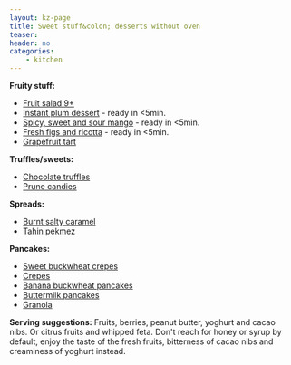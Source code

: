 ```yaml
---
layout: kz-page
title: Sweet stuff&colon; desserts without oven
teaser: 
header: no
categories:
    - kitchen
---
```


**Fruity stuff:**
* [Fruit salad 9+](/kitchen/fruit-salad/)
* [Instant plum dessert](/kitchen/instant-plum-dessert/) - ready in <5min.
* [Spicy, sweet and sour mango](/kitchen/spicy-mango/) - ready in <5min.
* [Fresh figs and ricotta](/kitchen/figs-ricotta/) - ready in <5min.
* [Grapefruit tart](/kitchen/grapefruit-tart)

**Truffles/sweets:**
* [Chocolate truffles](/kitchen/chocolate-truffles/)
* [Prune candies](/kitchen/prune-candies/)

**Spreads:**
* [Burnt salty caramel](/kitchen/burnt-salty-caramel/)
* [Tahin pekmez](/kitchen/tahin-pekmez/)

**Pancakes:**
* [Sweet buckwheat crepes](/kitchen/buckwheat-crepes-sweet/)
* [Crepes](/kitchen/crepes/)
* [Banana buckwheat pancakes](/kitchen/banana-buckwheat-pancakes/)
* [Buttermilk pancakes](/kitchen/buttermilk-pancakes/)
* [Granola](/kitchen/granola/)

**Serving suggestions:** Fruits, berries, peanut butter, yoghurt and cacao nibs. Or citrus fruits and whipped feta. Don't reach for honey or syrup by default, enjoy the taste of the fresh fruits, bitterness of cacao nibs and creaminess of yoghurt instead.
